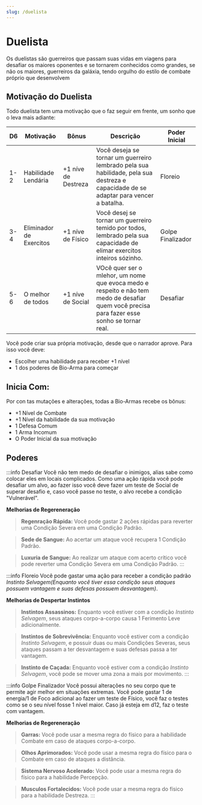 ```yaml
---
slug: /duelista
---
```


# Duelista
Os duelistas são guerreiros que passam suas vidas em viagens para desafiar os maiores oponentes e se tornarem conhecidos como grandes, se não os maiores, guerreiros da galáxia, tendo orgulho do estilo de combate próprio que desenvolvem

## Motivação do Duelista
Todo duelista tem uma motivação que o faz seguir em frente, um sonho que o leva mais adiante:

|  D6  | Motivação | Bônus | Descrição | Poder Inicial |
|---|---|----------|----------|----------|
| 1-2 | Habilidade Lendária | +1 níve de Destreza | Você deseja se tornar um guerreiro lembrado pela sua habilidade, pela sua destreza e capacidade de se adaptar para vencer a batalha. | Floreio |
| 3-4 | Eliminador de Exercitos | +1 níve de Físico | Você desej se tornar um guerreiro temido por todos, lembrado pela sua capacidade de elimar exercitos inteiros sózinho. | Golpe Finalizador |
| 5-6 | O melhor de todos | +1 níve de Social | VOcê quer ser o mlehor, um nome que evoca medo e respeito e não tem medo de desafiar quem você precisa para fazer esse sonho se tornar real. | Desafiar |

Você pode criar sua própria motivação, desde que o narrador aprove. Para isso você deve: 
- Escolher uma habilidade para receber +1 nível 
- 1 dos poderes de Bio-Arma para começar

## Inicia Com:

Por con tas mutações e alterações, todas a Bio-Armas recebe os bônus:
- +1 Nível de Combate
- +1 Nível da habilidade da sua motivação
- 1 Defesa Comum
- 1 Arma Incomum
- O Poder Inicial da sua motivação 

## Poderes

:::info Desafiar
Você não tem medo de desafiar o inimigos, alias sabe como colocar eles em locais complicados. Como uma ação rápida você pode desafiar um alvo, ao fazer isso você deve fazer um teste de Social de superar desafio e, caso você passe no teste, o alvo recebe a condição "Vulnerável".


**Melhorias de Regereneração**
> **Regenração Rápida:** Você pode gastar 2 ações rápidas para reverter uma Condição Severa em uma Condição Padrão.

> **Sede de Sangue:** Ao acertar um ataque você recupera 1 Condição Padrão.

> **Luxuria de Sangue:** Ao realizar um ataque com acerto crítico você pode reverter uma Condição Severa em uma Condição Padrão.
:::

:::info Floreio
Você pode gastar uma ação para receber a condição padrão *Instinto Selvagem(Enquanto você tiver essa condição seus ataques possuem vantagem e suas defesas possuem desvantagem)*.


**Melhorias de Despertar Instintos**
> **Instintos Assassinos:** Enquanto você estiver com a condição *Instinto Selvagem*, seus ataques corpo-a-corpo causa 1 Ferimento Leve adicionalmente.

> **Instintos de Sobrevivência:** Enquanto você estiver com a condição *Instinto Selvagem*, e possuir duas ou mais Condições Severas, seus ataques passam a ter desvantagem e suas defesas passa a ter vantagem.

> **Instinto de Caçada:** Enquanto você estiver com a condição *Instinto Selvagem*, você pode se mover uma zona a mais por movimento.
:::

:::info Golpe Finalizador
Você possui alterações no seu corpo que te permite agir melhor em situações extremas. Você pode gastar 1 de energia/1 de Foco adicional ao fazer um teste de Físico, você faz o testes como se o seu nível fosse 1 nível maior. Caso já esteja em d12, faz o teste com vantagem.


**Melhorias de Regereneração**
> **Garras:** Você pode usar a mesma regra do físico para a habilidade Combate em caso de ataques corpo-a-corpo.

> **Olhos Aprimorados:** Você pode usar a mesma regra do físico para o Combate em caso de ataques a distância.

> **Sistema Nervoso Acelerado:** Você pode usar a mesma regra do físico para a habilidade Percepção.

> **Musculos Fortalecidos:** Você pode usar a mesma regra do físico para a habilidade Destreza.
:::